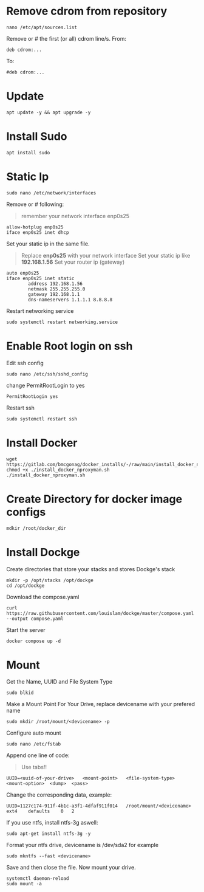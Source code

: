 # Remove cdrom from repository

    nano /etc/apt/sources.list
Remove or # the first (or all) cdrom line/s.
From:

    deb cdrom:...
To:

    #deb cdrom:...

# Update

    apt update -y && apt upgrade -y

# Install Sudo

    apt install sudo

# Static Ip
    sudo nano /etc/network/interfaces
Remove or # following:

>remember your network interface enp0s25

    allow-hotplug enp0s25  
    iface enp0s25 inet dhcp
Set your static ip in the same file.

> Replace **enp0s25** with your network interface
> Set your static ip like **192.168.1.56**
> Set your router ip (gateway)

    auto enp0s25
    iface enp0s25 inet static
            address 192.168.1.56
            netmask 255.255.255.0
            gateway 192.168.1.1
            dns-nameservers 1.1.1.1 8.8.8.8
Restart networking service

    sudo systemctl restart networking.service

# Enable Root login on ssh
Edit ssh config

    sudo nano /etc/ssh/sshd_config

change PermitRootLogin to yes

    PermitRootLogin yes

Restart ssh

    sudo systemctl restart ssh

# Install Docker

    wget https://gitlab.com/bmcgonag/docker_installs/-/raw/main/install_docker_nproxyman.sh
    chmod +x ./install_docker_nproxyman.sh
    ./install_docker_nproxyman.sh
# Create Directory for docker image configs

    mdkir /root/docker_dir

# Install Dockge
Create directories that store your stacks and stores Dockge's stack

    mkdir -p /opt/stacks /opt/dockge
    cd /opt/dockge

 Download the compose.yaml

    curl https://raw.githubusercontent.com/louislam/dockge/master/compose.yaml --output compose.yaml

Start the server

    docker compose up -d

# Mount
 Get the Name, UUID and File System Type

    sudo blkid

Make a Mount Point For Your Drive, replace devicename with your prefered name

    sudo mkdir /root/mount/<devicename> -p
Configure auto mount

    sudo nano /etc/fstab
Append one line of code:

> Use tabs!!

    UUID=<uuid-of-your-drive>	<mount-point>	<file-system-type>	<mount-option>	<dump>	<pass>
Change the corresponding data, example:

    UUID=1127c174-911f-4b1c-a3f1-4dfaf911f014	/root/mount/<devicename>	ext4	defaults	0	2
If you use ntfs, install ntfs-3g aswell:

    sudo apt-get install ntfs-3g -y
Format your ntfs drive, devicename is /dev/sda2 for example

    sudo mkntfs --fast <devicename>

Save and then close the file. Now mount your drive.

    systemctl daemon-reload
    sudo mount -a




